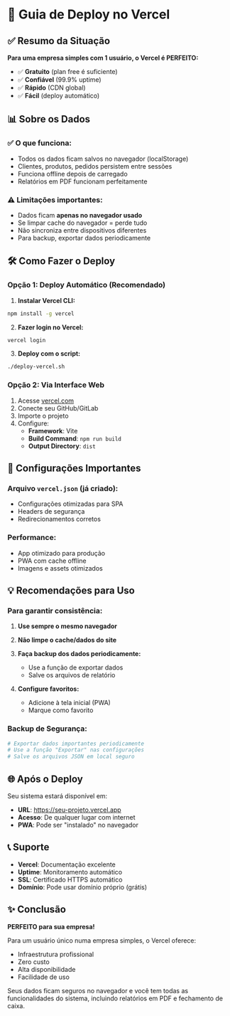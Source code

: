 # 🚀 Guia de Deploy no Vercel

## ✅ **Resumo da Situação**

**Para uma empresa simples com 1 usuário, o Vercel é PERFEITO:**

- ✅ **Gratuito** (plan free é suficiente)
- ✅ **Confiável** (99.9% uptime)
- ✅ **Rápido** (CDN global)
- ✅ **Fácil** (deploy automático)

## 📊 **Sobre os Dados**

### **✅ O que funciona:**

- Todos os dados ficam salvos no navegador (localStorage)
- Clientes, produtos, pedidos persistem entre sessões
- Funciona offline depois de carregado
- Relatórios em PDF funcionam perfeitamente

### **⚠️ Limitações importantes:**

- Dados ficam **apenas no navegador usado**
- Se limpar cache do navegador = perde tudo
- Não sincroniza entre dispositivos diferentes
- Para backup, exportar dados periodicamente

## 🛠️ **Como Fazer o Deploy**

### **Opção 1: Deploy Automático (Recomendado)**

1. **Instalar Vercel CLI:**

```bash
npm install -g vercel
```

2. **Fazer login no Vercel:**

```bash
vercel login
```

3. **Deploy com o script:**

```bash
./deploy-vercel.sh
```

### **Opção 2: Via Interface Web**

1. Acesse [vercel.com](https://vercel.com)
2. Conecte seu GitHub/GitLab
3. Importe o projeto
4. Configure:
   - **Framework**: Vite
   - **Build Command**: `npm run build`
   - **Output Directory**: `dist`

## 🔧 **Configurações Importantes**

### **Arquivo `vercel.json` (já criado):**

- Configurações otimizadas para SPA
- Headers de segurança
- Redirecionamentos corretos

### **Performance:**

- App otimizado para produção
- PWA com cache offline
- Imagens e assets otimizados

## 💡 **Recomendações para Uso**

### **Para garantir consistência:**

1. **Use sempre o mesmo navegador**
2. **Não limpe o cache/dados do site**
3. **Faça backup dos dados periodicamente:**

   - Use a função de exportar dados
   - Salve os arquivos de relatório

4. **Configure favoritos:**
   - Adicione à tela inicial (PWA)
   - Marque como favorito

### **Backup de Segurança:**

```bash
# Exportar dados importantes periodicamente
# Use a função "Exportar" nas configurações
# Salve os arquivos JSON em local seguro
```

## 🌐 **Após o Deploy**

Seu sistema estará disponível em:

- **URL**: https://seu-projeto.vercel.app
- **Acesso**: De qualquer lugar com internet
- **PWA**: Pode ser "instalado" no navegador

## 📞 **Suporte**

- **Vercel**: Documentação excelente
- **Uptime**: Monitoramento automático
- **SSL**: Certificado HTTPS automático
- **Domínio**: Pode usar domínio próprio (grátis)

## ✨ **Conclusão**

**PERFEITO para sua empresa!**

Para um usuário único numa empresa simples, o Vercel oferece:

- Infraestrutura profissional
- Zero custo
- Alta disponibilidade
- Facilidade de uso

Seus dados ficam seguros no navegador e você tem todas as funcionalidades do sistema, incluindo relatórios em PDF e fechamento de caixa.
